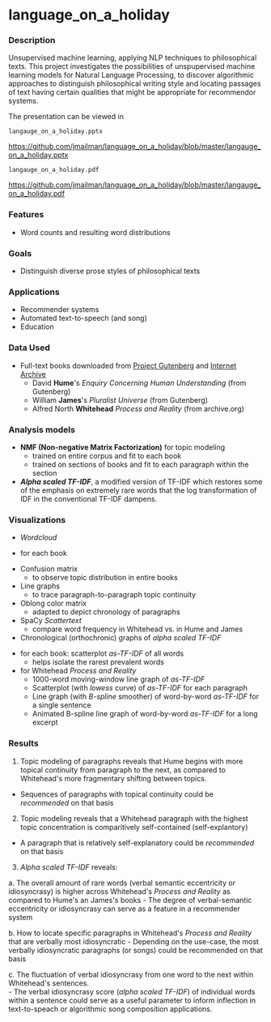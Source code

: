 # language_on_a_holiday


### Description

Unsupervised machine learning, applying NLP techniques to philosophical texts. This project investigates the possibilities of unspupervised machine learning models for Natural Language Processing, to discover algorithmic approaches to distinguish philosophical writing style and locating passages of text having certain qualities that might be appropriate for recommendor systems.

The presentation can be viewed in

`langauge_on_a_holiday.pptx`

<https://github.com/jmailman/language_on_a_holiday/blob/master/langauge_on_a_holiday.pptx>

`langauge_on_a_holiday.pdf`

<https://github.com/jmailman/language_on_a_holiday/blob/master/langauge_on_a_holiday.pdf>


### Features

* Word counts and resulting word distributions

### Goals
* Distinguish diverse prose styles of philosophical texts

### Applications
* Recommender systems
* Automated text-to-speech (and song)
* Education

### Data Used

* Full-text books downloaded from [Project Gutenberg](www.gutenberg.org) and [Internet Archive](www.archive.org)
  - David **Hume**'s _Enquiry Concerning Human Understanding_ (from Gutenberg)
  - William **James**'s _Pluralist Universe_ (from Gutenberg)
  - Alfred North **Whitehead** _Process and Reality_ (from archive.org)

### Analysis models
* **NMF (Non-negative Matrix Factorization)** for topic modeling
  - trained on entire corpus and fit to each book
  - trained on sections of books and fit to each paragraph within the section
* **_Alpha scaled TF-IDF_**, a modified version of TF-IDF which restores some of the emphasis on extremely rare words that the log transformation of IDF in the conventional TF-IDF dampens.

### Visualizations

* _Wordcloud_
 - for each book
* Confusion matrix
  - to observe topic distribution in entire books
* Line graphs
  - to trace paragraph-to-paragraph topic continuity
* Oblong color matrix
  - adapted to depict chronology of paragraphs
* SpaCy _Scattertext_
  - compare word frequency in Whitehead vs. in Hume and James
*  Chronological (orthochronic) graphs of _alpha scaled TF-IDF_
 - for each book: scatterplot _as-TF-IDF_ of all words
    - helps isolate the rarest prevalent words
 - for Whitehead _Process and Reality_
   - 1000-word moving-window line graph of _as-TF-IDF_
   - Scatterplot (with _lowess_ curve) of _as-TF-IDF_ for each paragraph
   - Line graph (with _B-spline_ smoother) of word-by-word _as-TF-IDF_ for a single sentence
   - Animated B-spline line graph of word-by-word _as-TF-IDF_ for a long excerpt

### Results
1. Topic modeling of paragraphs reveals that Hume begins with more topical continuity from paragraph to the next, as compared to Whitehead's more fragmentary shifting between topics.
 - Sequences of paragraphs with topical continuity could be _recommended_ on that basis

2. Topic modeling reveals that a Whitehead paragraph with the highest topic concentration is comparitively self-contained (self-explantory)
 - A paragraph that is relatively self-explanatory could be _recommended_ on that basis

3. _Alpha scaled TF-IDF_ reveals:

  a. The overall amount of rare words (verbal semantic eccentricity or idiosyncrasy) is higher across Whitehead's _Process and Reality_ as compared to Hume's an James's books
    - The degree of verbal-semantic eccentricity or idiosyncrasy can serve as a feature in a recommender system

  b. How to locate specific paragraphs in Whitehead's _Process and Reality_ that are verbally most idiosyncratic
    - Depending on the use-case, the most verbally idiosyncratic paragraphs (or songs) could be recommended on that basis

  c. The fluctuation of verbal idiosyncrasy from one word to the next within Whitehead's sentences.  
    - The verbal idiosyncrasy score (_alpha scaled TF-IDF_) of individual words within a sentence could serve as a useful parameter to inform inflection in text-to-speach or algorithmic song composition applications. 

